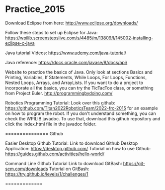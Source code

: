 Practice_2015
=============

Download Eclipse from here: http://www.eclipse.org/downloads/

Follow these steps to set up Eclipse for Java: https://wpilib.screenstepslive.com/s/4485/m/13809/l/145002-installing-eclipse-c-java

Java tutorial Videos:
https://www.udemy.com/java-tutorial/

Java reference:
https://docs.oracle.com/javase/8/docs/api/

Website to practice the basics of Java. Only look at sections Basics and Printing, Variables, If Statements, While Loops, For Loops, Functions, Nested Loops, Arrays, and ArrayLists. If you want to do a project to incorporate all the basics, you can try the TicTacToe class, or something from Project Euler. 
http://programmingbydoing.com/

Robotics Programming Tutorial:
Look over this github: https://github.com/Titan2022RoboticsTeam/2022-frc-2015 for an example on how to program the robot. If you don't understand something, you can check the WPILIB javadoc. To use that, download this github repository and click the index.html file in the javadoc folder.

===============
Github

Easier
Desktop Github Tutorial:
Link to download Github Desktop Application:
https://desktop.github.com/
Tutorial on how to use Github:
https://guides.github.com/activities/hello-world/

Command Line Github Tutorial
Link to download GitBash:
https://git-scm.com/downloads
Tutorial on GitBash:
https://try.github.io/levels/1/challenges/1

=============

